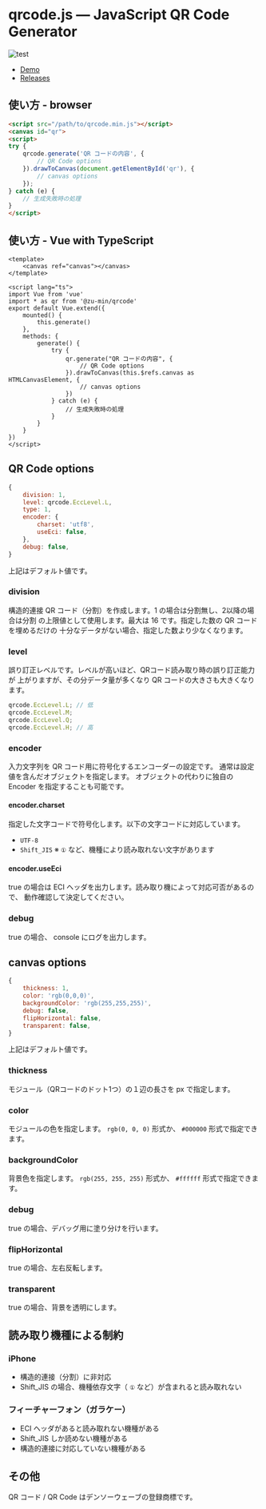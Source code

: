 qrcode.js — JavaScript QR Code Generator
================================================================================

![test](https://github.com/zu-min-g/qrcode/workflows/test/badge.svg)

* [Demo](https://zu-min-g.github.io/qrcode-demo/)
* [Releases](https://github.com/zu-min-g/qrcode/releases)

使い方 - browser
--------------------------------------------------------------------------------

```html
<script src="/path/to/qrcode.min.js"></script>
<canvas id="qr">
<script>
try {
    qrcode.generate('QR コードの内容', {
        // QR Code options
    }).drawToCanvas(document.getElementById('qr'), {
        // canvas options
    });
} catch (e) {
    // 生成失敗時の処理
}
</script>
```

使い方 - Vue with TypeScript
--------------------------------------------------------------------------------

```vue
<template>
    <canvas ref="canvas"></canvas>
</template>

<script lang="ts">
import Vue from 'vue'
import * as qr from '@zu-min/qrcode'
export default Vue.extend({
    mounted() {
        this.generate()
    },
    methods: {
        generate() {
            try {
                qr.generate("QR コードの内容", {
                    // QR Code options
                }).drawToCanvas(this.$refs.canvas as HTMLCanvasElement, {
                    // canvas options
                })
            } catch (e) {
                // 生成失敗時の処理
            }
        }
    }
})
</script>
```

QR Code options
--------------------------------------------------------------------------------

```js
{
    division: 1,
    level: qrcode.EccLevel.L,
    type: 1,
    encoder: {
        charset: 'utf8',
        useEci: false,
    },
    debug: false,
}
```

上記はデフォルト値です。

### division

構造的連接 QR コード（分割）を作成します。1 の場合は分割無し、2以降の場合は分割
の上限値として使用します。最大は 16 です。指定した数の QR コードを埋めるだけの
十分なデータがない場合、指定した数より少なくなります。

### level

誤り訂正レベルです。レベルが高いほど、QRコード読み取り時の誤り訂正能力が
上がりますが、その分データ量が多くなり QR コードの大きさも大きくなります。

```js
qrcode.EccLevel.L; // 低
qrcode.EccLevel.M;
qrcode.EccLevel.Q;
qrcode.EccLevel.H; // 高
```

### encoder

入力文字列を QR コード用に符号化するエンコーダーの設定です。
通常は設定値を含んだオブジェクトを指定します。
オブジェクトの代わりに独自の Encoder を指定することも可能です。

#### encoder.charset

指定した文字コードで符号化します。以下の文字コードに対応しています。

* `UTF-8`
* `Shift_JIS` ※ `①` など、機種により読み取れない文字があります

#### encoder.useEci

true の場合は ECI ヘッダを出力します。読み取り機によって対応可否があるので、
動作確認して決定してください。

### debug

true の場合、 console にログを出力します。

canvas options
--------------------------------------------------------------------------------

```js
{
    thickness: 1,
    color: 'rgb(0,0,0)',
    backgroundColor: 'rgb(255,255,255)',
    debug: false,
    flipHorizontal: false,
    transparent: false,
}
```

上記はデフォルト値です。

### thickness

モジュール（QRコードのドット1つ）の１辺の長さを px で指定します。

### color

モジュールの色を指定します。 `rgb(0, 0, 0)` 形式か、 `#000000` 形式で指定できます。

### backgroundColor

背景色を指定します。 `rgb(255, 255, 255)` 形式か、 `#ffffff` 形式で指定できます。

### debug

true の場合、デバッグ用に塗り分けを行います。

### flipHorizontal

true の場合、左右反転します。

### transparent

true の場合、背景を透明にします。

読み取り機種による制約
--------------------------------------------------------------------------------

### iPhone

* 構造的連接（分割）に非対応
* Shift_JIS の場合、機種依存文字（ `①` など）が含まれると読み取れない

### フィーチャーフォン（ガラケー）

* ECI ヘッダがあると読み取れない機種がある
* Shift_JIS しか読めない機種がある
* 構造的連接に対応していない機種がある

その他
--------------------------------------------------------------------------------

QR コード / QR Code はデンソーウェーブの登録商標です。
